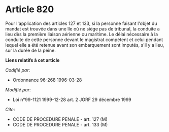 # Article 820

Pour l'application des articles 127 et 133, si la personne faisant l'objet du mandat est trouvée dans une île où ne siège pas
de tribunal, la conduite a lieu dès la première liaison aérienne ou maritime. Le délai nécessaire à la conduite de cette
personne devant le magistrat compétent et celui pendant lequel elle a été retenue avant son embarquement sont imputés, s'il y
a lieu, sur la durée de la peine.

**Liens relatifs à cet article**

_Codifié par_:

  - Ordonnance 96-268 1996-03-28

_Modifié par_:

  - Loi n°99-1121 1999-12-28 art. 2 JORF 29 décembre 1999

_Cite_:

  - CODE DE PROCEDURE PENALE - art. 127 (M)
  - CODE DE PROCEDURE PENALE - art. 133 (M)
